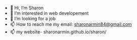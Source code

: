 - 👋 Hi, I’m Sharon
- 👀 I’m interested in web developement
- 💞️ I’m looking for a job
- 📫 How to reach me  my email: sharonarmin84@gmail.com
- 📫 my website- sharonarmin.github.io/sharon/

